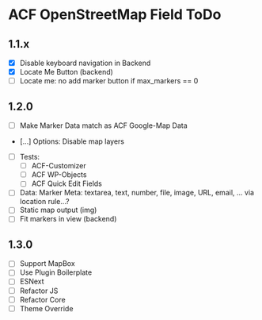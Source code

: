 ACF OpenStreetMap Field ToDo
============================

1.1.x
-----
 - [x] Disable keyboard navigation in Backend
 - [x] Locate Me Button (backend)
 - [ ] Locate me: no add marker button if max_markers == 0

1.2.0
-----
 - [ ] Make Marker Data match as ACF Google-Map Data
 - […] Options: Disable map layers
 - [ ] Tests:
     - [ ] ACF-Customizer
     - [ ] ACF WP-Objects
     - [ ] ACF Quick Edit Fields
 - [ ] Data: Marker Meta: textarea, text, number, file, image, URL, email, ... via location rule...?
 - [ ] Static map output (img)
 - [ ] Fit markers in view (backend)
 
1.3.0
-----
 - [ ] Support MapBox
 - [ ] Use Plugin Boilerplate
 - [ ] ESNext
 - [ ] Refactor JS
 - [ ] Refactor Core
 - [ ] Theme Override
